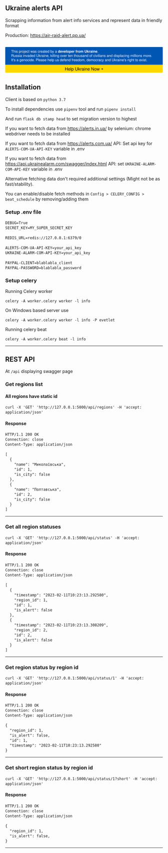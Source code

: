 ## Ukraine alerts API

Scrapping information from alert info services and represent data in friendly format 

Production: https://air-raid-alert.pp.ua/

[![Stand With Ukraine](https://raw.githubusercontent.com/vshymanskyy/StandWithUkraine/main/banner-direct-single.svg)](https://stand-with-ukraine.pp.ua/)
---


## Installation
Client is based on `python 3.7`

To install dependencies use `pipenv` tool and run `pipenv install`

And run `flask db stamp head` to set migration version to highest

If you want to fetch data from https://alerts.in.ua/ by selenium: chrome webdriver needs to be installed

If you want to fetch data from https://alerts.com.ua/ API: Set api key for `ALERTS-COM-UA-API-KEY` variable in .env

If you want to fetch data from https://api.ukrainealarm.com/swagger/index.html API: set `UKRAINE-ALARM-COM-API-KEY` variable in .env

Alternative fetching data don't required additional settings (Might not be as fast/stability).

You can enable/disable fetch methods in `Config > CELERY_CONFIG > beat_schedule` by removing/adding them

### Setup  .env file

```
DEBUG=True
SECRET_KEY=MY_SUPER_SECRET_KEY

REDIS_URL=redis://127.0.0.1:6379/0

ALERTS-COM-UA-API-KEY=your_api_key
UKRAINE-ALARM-COM-API-KEY=your_api_key

PAYPAL-CLIENT=blablabla_client
PAYPAL-PASSWORD=blablabla_password
```

### Setup celery
Running Celery worker

    celery -A worker.celery worker -l info
On Windows based server use

    celery -A worker.celery worker -l info -P evetlet
Running celery beat

    celery -A worker.celery beat -l info

---

## REST API

At `/api` displaying swagger page

### Get regions list
#### All regions have static id

    curl -X 'GET' 'http://127.0.0.1:5000/api/regions' -H 'accept: application/json'

#### Response

    HTTP/1.1 200 OK
    Connection: close
    Content-Type: application/json

    [
      {
        "name": "Миколаївська",
        "id": 1,
        "is_city": false
      },
      {
        "name": "Полтавська",
        "id": 2,
        "is_city": false
      }
    ]

---

### Get all region statuses


    curl -X 'GET' 'http://127.0.0.1:5000/api/status' -H 'accept: application/json'

#### Response

    HTTP/1.1 200 OK
    Connection: close
    Content-Type: application/json

    [
      {
        "timestamp": "2023-02-11T10:23:13.292580",
        "region_id": 1,
        "id": 1,
        "is_alert": false
      },
      {
        "timestamp": "2023-02-11T10:23:13.308209",
        "region_id": 2,
        "id": 2,
        "is_alert": false
      }
    ]

---

### Get region status by region id


    curl -X 'GET' 'http://127.0.0.1:5000/api/status/1' -H 'accept: application/json'

#### Response

    HTTP/1.1 200 OK
    Connection: close
    Content-Type: application/json

    {
      "region_id": 1,
      "is_alert": false,
      "id": 1,
      "timestamp": "2023-02-11T10:23:13.292580"
    }

---

### Get short region status by region id


    curl -X 'GET' 'http://127.0.0.1:5000/api/status/1?short' -H 'accept: application/json'

#### Response

    HTTP/1.1 200 OK
    Connection: close
    Content-Type: application/json

    {
      "region_id": 1,
      "is_alert": false,
    }

---